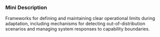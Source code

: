 ### Mini Description

Frameworks for defining and maintaining clear operational limits during adaptation, including mechanisms for detecting out-of-distribution scenarios and managing system responses to capability boundaries.
